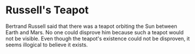 # Russell's Teapot

Bertrand Russell said that there was a teapot orbiting the Sun between Earth and
Mars. No one could disprove him because such a teapot would not be visible. Even
though the teapot's existence could not be disproven, it seems illogical to
believe it exists.
